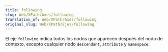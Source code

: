 ```yaml
---
title: following
slug: Web/XPath/Axes/following
translation_of: Web/XPath/Axes/following
original_slug: Web/XPath/Ejes/following
---
```

El eje `following` indica todos los nodos que aparecen después del nodo de contexto, excepto cualquier nodo `descendant`, `attribute` y `namespace`.
